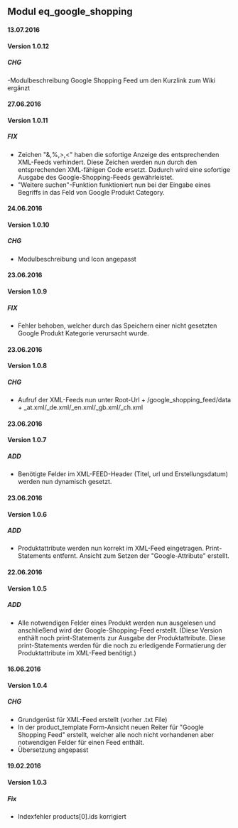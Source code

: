 ## Modul eq_google_shopping

#### 13.07.2016
#### Version 1.0.12
##### CHG
-Modulbeschreibung Google Shopping Feed um den Kurzlink zum Wiki ergänzt


#### 27.06.2016
#### Version 1.0.11
##### FIX
- Zeichen "&,%,>,<" haben die sofortige Anzeige des entsprechenden XML-Feeds verhindert. Diese Zeichen werden nun durch den entsprechenden XML-fähigen Code ersetzt. Dadurch wird eine sofortige Ausgabe des Google-Shopping-Feeds gewährleistet.
- "Weitere suchen"-Funktion funktioniert nun bei der Eingabe eines Begriffs in das Feld von Google Produkt Category.

#### 24.06.2016
#### Version 1.0.10
##### CHG
- Modulbeschreibung und Icon angepasst

#### 23.06.2016
#### Version 1.0.9
##### FIX
- Fehler behoben, welcher durch das Speichern einer nicht gesetzten Google Produkt Kategorie verursacht wurde.

#### 23.06.2016
#### Version 1.0.8
##### CHG
- Aufruf der XML-Feeds nun unter Root-Url + /google_shopping_feed/data + _at.xml/_de.xml/_en.xml/_gb.xml/_ch.xml

#### 23.06.2016
#### Version 1.0.7
##### ADD
- Benötigte Felder im XML-FEED-Header (Titel, url und Erstellungsdatum) werden nun dynamisch gesetzt.

#### 23.06.2016
#### Version 1.0.6
##### ADD
- Produktattribute werden nun korrekt im XML-Feed eingetragen. Print-Statements entfernt. Ansicht zum Setzen der "Google-Attribute" erstellt.

#### 22.06.2016
#### Version 1.0.5
##### ADD
- Alle notwendigen Felder eines Produkt werden nun ausgelesen und anschließend wird der Google-Shopping-Feed erstellt.
(Diese Version enthält noch print-Statements zur Ausgabe der Produktattribute. Diese print-Statements werden für die noch zu erledigende Formatierung der Produktattribute im XML-Feed benötigt.)

#### 16.06.2016
#### Version 1.0.4
##### CHG
- Grundgerüst für XML-Feed erstellt (vorher .txt File)
- In der product_template Form-Ansicht neuen Reiter für "Google Shopping Feed" erstellt, welcher alle noch nicht vorhandenen aber notwendigen Felder für einen Feed enthält.
- Übersetzung angepasst

#### 19.02.2016
#### Version 1.0.3
##### Fix
- Indexfehler  products[0].ids korrigiert